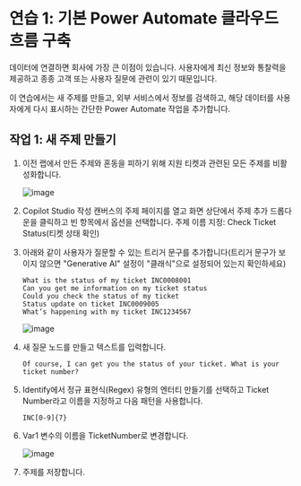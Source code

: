 # 연습 1: 기본 Power Automate 클라우드 흐름 구축

데이터에 연결하면 회사에 가장 큰 이점이 있습니다. 사용자에게 최신 정보와 통찰력을 제공하고 종종 고객 또는 사용자 질문에 관련이 있기 때문입니다.

이 연습에서는 새 주제를 만들고, 외부 서비스에서 정보를 검색하고, 해당 데이터를 사용자에게 다시 표시하는 간단한 Power Automate 작업을 추가합니다.


## 작업 1: 새 주제 만들기

1. 이전 랩에서 만든 주제와 혼동을 피하기 위해 지원 티켓과 관련된 모든 주제를 비활성화합니다.

   ![image](https://github.com/user-attachments/assets/8863fede-614e-40b2-bc69-b71df690ea1a)

2. Copilot Studio 작성 캔버스의 주제 페이지를 열고 화면 상단에서 주제 추가 드롭다운을 클릭하고 빈 항목에서 옵션을 선택합니다. 주제 이름 지정:
Check Ticket Status(티켓 상태 확인)

3. 아래와 같이 사용자가 질문할 수 있는 트리거 문구를 추가합니다(트리거 문구가 보이지 않으면 "Generative AI" 설정이 "클래식"으로 설정되어 있는지 확인하세요)

   ```
   What is the status of my ticket INC0008001
   Can you get me information on my ticket status
   Could you check the status of my ticket
   Status update on ticket INC0009005
   What’s happening with my ticket INC1234567
   ```

   ![image](https://github.com/user-attachments/assets/854d5e14-e26e-4b9d-b077-4f4b8cab8178)

4. 새 질문 노드를 만들고 텍스트를 입력합니다.

   ```
   Of course, I can get you the status of your ticket. What is your ticket number?
   ```

5. Identify에서 정규 표현식(Regex) 유형의 엔터티 만들기를 선택하고
   Ticket Number라고 이름을 지정하고 다음 패턴을 사용합니다.

   ```
   INC[0-9]{7}
   ```

6. Var1 변수의 이름을
   TicketNumber로 변경합니다.

   ![image](https://github.com/user-attachments/assets/e21722cd-097a-43ba-abca-244973a4a641)

7. 주제를 저장합니다.




